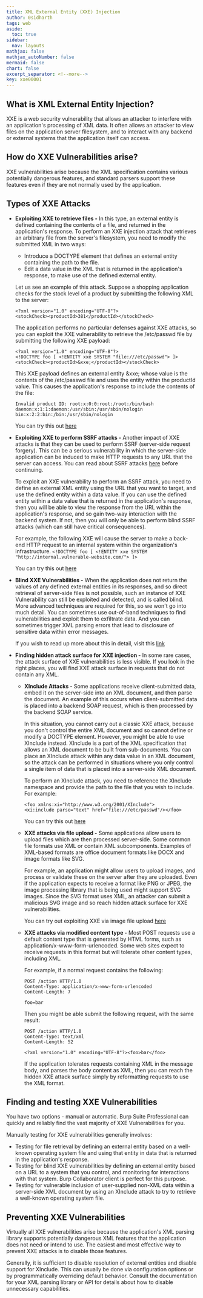 ```yaml
---
title: XML External Entity (XXE) Injection
author: 0sidharth
tags: web
aside:
  toc: true
sidebar:
  nav: layouts
mathjax: false
mathjax_autoNumber: false
mermaid: false
chart: false
excerpt_separator: <!--more-->
key: xxe00001
---
```

## What is XML External Entity Injection?
XXE is a web security vulnerability that allows an attacker to interfere with an application's processing of XML data. It often allows an attacker to view files on the application server filesystem, and to interact with any backend or external systems that the application itself can access.

## How do XXE Vulnerabilities arise?
XXE vulnerabilities arise because the XML specification contains various potentially dangerous features, and standard parsers support these features even if they are not normally used by the application.

## Types of XXE Attacks
* **Exploiting XXE to retrieve files -** In this type, an external entity is defined containing the contents of a file, and returned in the application's response. To perform an XXE injection attack that retrieves an arbitrary file from the server's filesystem, you need to modify the submitted XML in two ways:
    * Introduce a DOCTYPE element that defines an external entity containing the path to the file.
    * Edit a data value in the XML that is returned in the application's response, to make use of the defined external entity.

    Let us see an example of this attack. Suppose a shopping application checks for the stock level of a product by submitting the following XML to the server:
    ```
    <?xml version="1.0" encoding="UTF-8"?>
    <stockCheck><productId>381</productId></stockCheck>
    ```
    The application performs no particular defenses against XXE attacks, so you can exploit the XXE vulnerability to retrieve the /etc/passwd file by submitting the following XXE payload:
    ```
    <?xml version="1.0" encoding="UTF-8"?>
    <!DOCTYPE foo [ <!ENTITY xxe SYSTEM "file:///etc/passwd"> ]>
    <stockCheck><productId>&xxe;</productId></stockCheck>
    ```
    This XXE payload defines an external entity &xxe; whose value is the contents of the /etc/passwd file and uses the entity within the productId value. This causes the application's response to include the contents of the file:
    ```
    Invalid product ID: root:x:0:0:root:/root:/bin/bash
    daemon:x:1:1:daemon:/usr/sbin:/usr/sbin/nologin
    bin:x:2:2:bin:/bin:/usr/sbin/nologin
    ```

    You can try this out [here](https://portswigger.net/web-security/xxe/lab-exploiting-xxe-to-retrieve-files)

* **Exploiting XXE to perform SSRF attacks -** Another impact of XXE attacks is that they can be used to perform SSRF (server-side request forgery). This can be a serious vulnerability in which the server-side application can be induced to make HTTP requests to any URL that the server can access. You can read about SSRF attacks [here](https://portswigger.net/web-security/ssrf) before continuing.

    To exploit an XXE vulnerability to perform an SSRF attack, you need to define an external XML entity using the URL that you want to target, and use the defined entity within a data value. If you can use the defined entity within a data value that is returned in the application's response, then you will be able to view the response from the URL within the application's response, and so gain two-way interaction with the backend system. If not, then you will only be able to perform blind SSRF attacks (which can still have critical consequences).

    For example, the following XXE will cause the server to make a back-end HTTP request to an internal system within the organization's infrastructure.
    `<!DOCTYPE foo [ <!ENTITY xxe SYSTEM "http://internal.vulnerable-website.com/"> ]>`

    You can try this out [here](https://portswigger.net/web-security/xxe/lab-exploiting-xxe-to-perform-ssrf)

* **Blind XXE Vulnerabilities -** When the application does not return the values of any defined external entities in its responses, and so direct retrieval of server-side files is not possible, such an instance of XXE Vulnerability can still be exploited and detected, and is called blind. More advanced techniques are required for this, so we won't go into much detail. You can sometimes use out-of-band techniques to find vulnerabilities and exploit them to exfiltrate data. And you can sometimes trigger XML parsing errors that lead to disclosure of sensitive data within error messages.

    If you wish to read up more about this in detail, visit this [link](https://portswigger.net/web-security/xxe/blind)

* **Finding hidden attack surface for XXE injection -** In some rare cases, the attack surface of XXE vulnerabilities is less visible. If you look in the right places, you will find XXE attack surface in requests that do not contain any XML.
    * **XInclude Attacks -** Some applications receive client-submitted data, embed it on the server-side into an XML document, and then parse the document. An example of this occurs when client-submitted data is placed into a backend SOAP request, which is then processed by the backend SOAP service.

        In this situation, you cannot carry out a classic XXE attack, because you don't control the entire XML document and so cannot define or modify a DOCTYPE element. However, you might be able to use XInclude instead. XInclude is a part of the XML specification that allows an XML document to be built from sub-documents. You can place an XInclude attack within any data value in an XML document, so the attack can be performed in situations where you only control a single item of data that is placed into a server-side XML document.

        To perform an XInclude attack, you need to reference the XInclude namespace and provide the path to the file that you wish to include. For example:
        ```
        <foo xmlns:xi="http://www.w3.org/2001/XInclude">
        <xi:include parse="text" href="file:///etc/passwd"/></foo>
        ```

        You can try this out [here](https://portswigger.net/web-security/xxe/lab-xinclude-attack)

    * **XXE attacks via file upload -** Some applications allow users to upload files which are then processed server-side. Some common file formats use XML or contain XML subcomponents. Examples of XML-based formats are office document formats like DOCX and image formats like SVG.

        For example, an application might allow users to upload images, and process or validate these on the server after they are uploaded. Even if the application expects to receive a format like PNG or JPEG, the image processing library that is being used might support SVG images. Since the SVG format uses XML, an attacker can submit a malicious SVG image and so reach hidden attack surface for XXE vulnerabilities.

        You can try out exploiting XXE via image file upload [here](https://portswigger.net/web-security/xxe/lab-xxe-via-file-upload)

    * **XXE attacks via modified content type -** Most POST requests use a default content type that is generated by HTML forms, such as application/x-www-form-urlencoded. Some web sites expect to receive requests in this format but will tolerate other content types, including XML.

        For example, if a normal request contains the following:
        ```
        POST /action HTTP/1.0
        Content-Type: application/x-www-form-urlencoded
        Content-Length: 7

        foo=bar
        ```
        Then you might be able submit the following request, with the same result:
        ```
        POST /action HTTP/1.0
        Content-Type: text/xml
        Content-Length: 52

        <?xml version="1.0" encoding="UTF-8"?><foo>bar</foo>
        ```
        If the application tolerates requests containing XML in the message body, and parses the body content as XML, then you can reach the hidden XXE attack surface simply by reformatting requests to use the XML format.

## Finding and testing XXE Vulnerabilities
You have two options - manual or automatic. Burp Suite Professional can quickly and reliably find the vast majority of XXE Vulnerabilities for you.

Manually testing for XXE vulnerabilities generally involves:
* Testing for file retrieval by defining an external entity based on a well-known operating system file and using that entity in data that is returned in the application's response.
* Testing for blind XXE vulnerabilities by defining an external entity based on a URL to a system that you control, and monitoring for interactions with that system. Burp Collaborator client is perfect for this purpose.
* Testing for vulnerable inclusion of user-supplied non-XML data within a server-side XML document by using an XInclude attack to try to retrieve a well-known operating system file.

## Preventing XXE Vulnerabilities
Virtually all XXE vulnerabilities arise because the application's XML parsing library supports potentially dangerous XML features that the application does not need or intend to use. The easiest and most effective way to prevent XXE attacks is to disable those features.

Generally, it is sufficient to disable resolution of external entities and disable support for XInclude. This can usually be done via configuration options or by programmatically overriding default behavior. Consult the documentation for your XML parsing library or API for details about how to disable unnecessary capabilities.
